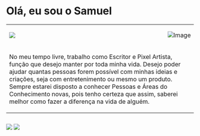 # Olá, eu sou o Samuel

<table>
  <tr>
    <td>
      <picture>
        <source
          srcset="https://github-readme-stats.vercel.app/api?username=SamuelBP&show_icons=true&theme=radical"
          media="(prefers-color-scheme: dark)"
        />
        <source
          srcset="https://github-readme-stats.vercel.app/api?username=SamuelBP&show_icons=true"
          media="(prefers-color-scheme: light), (prefers-color-scheme: no-preference)"
        />
        <img src="https://github-readme-stats.vercel.app/api?username=SamuelBP&show_icons=true" />
      </picture>
    </td>
    <td>
      <p align="right">
        <img src="https://github.com/user-attachments/assets/e743e6fa-0263-47fd-9c04-3baacc9ed5da" alt="Image" />
      </p>
    </td>
  </tr>

  <tr>
    <td colspan="2">
      <p align="left">
        No meu tempo livre, trabalho como Escritor e Pixel Artista, função que desejo manter por toda minha vida. 
        Desejo poder ajudar quantas pessoas forem possível com minhas ideias e criações, seja com entretenimento ou mesmo um produto.
        Sempre estarei disposto a conhecer Pessoas e Áreas do Conhecimento novas, pois tenho certeza que assim, saberei melhor como fazer a diferença na vida de alguém.
      </p>
    </td>
  </tr>
  
</table>

  ##
 
  <div> 
    <a href = "mailto:samuelbpchawler@gmail.com"><img src="https://img.shields.io/badge/-Gmail-%23333?style=for-the-badge&logo=gmail&logoColor=white" target="_blank"></a>
    <a href="https://www.linkedin.com/in/samuelbp" target="_blank"><img src="https://img.shields.io/badge/-LinkedIn-%230077B5?style=for-the-badge&logo=linkedin&logoColor=white" target="_blank"></a> 
  
  </div>
